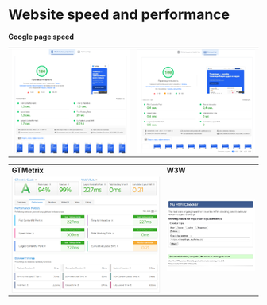 # Website speed and performance
**Google page speed**
<table>
   <tr>
      <td>
         <img src="./src/img/md/pagespeed__mob.png" alt="Картинка мобильного" title="Картинка" />
      </td>
      <td>
         <img src="./src/img/md/pagespeed__des-1.png" alt="Картинка компьютера" title="Картинка" />
      </td>
   </tr>
</table>

<table>
   <tr>
      <td><b>GTMetrix</b></td>
      <td><b>W3W</b></td>
   </tr>
   <tr>
      <td>
         <img src="./src/img/md/GTmetrix.png" alt="Картинка" />
      </td>
      <td>
         <img src="./src/img/md/w3w.jpg" alt="Картинка" />
      </td>
   </tr>
</table>
